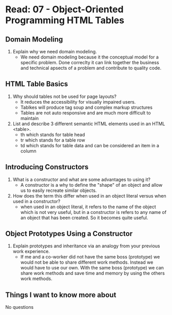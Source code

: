 # Read: 07 - Object-Oriented Programming HTML Tables

## Domain Modeling

1. Explain why we need domain modeling.
   * We need domain modeling because it the conceptual model for a specific problem. Done correclty it can link together the business and technical apsects of a problem and contribute to quality code.

## HTML Table Basics

1. Why should tables not be used for page layouts?
   * It reduces the accessibility for visually impaired users.
   * Tablkes will produce tag soup and complex markup structures
   * Tables are not auto responsive and are much more difficult to maintain
2. List and describe 3 different semantic HTML elements used in an HTML \<table>.
   * th which stands for table head
   * tr which stands for a table row
   * td which stands for table data and can be considered an item in a column

## Introducing Constructors

1. What is a constructor and what are some advantages to using it?
   * A constructor is a why to define the "shape" of an object and allow us to easily recreate similar objects.
2. How does the term this differ when used in an object literal versus when used in a constructor?
   * when used in an object literal, it refers to the name of the object which is not very useful, but in a constructor is refers to any name of an object that has been created. So it becomes quite useful.

## Object Prototypes Using a Constructor

1. Explain prototypes and inheritance via an analogy from your previous work experience.
   * If me and a co-worker did not have the same boss (prototype) we would not be able to share different work methods. Instead we would have to use our own. With the same boss (prototype) we can share work methods and save time and memory by using the others work methods.

## Things I want to know more about

No questions

